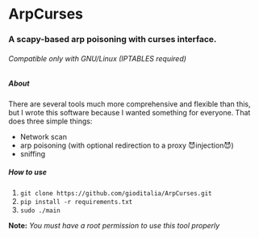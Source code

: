 # ArpCurses
### A scapy-based arp poisoning with curses interface.
###### Compatible only with GNU/Linux (IPTABLES required)

##### About
There are several tools much more comprehensive and flexible than this, but I wrote this software because I wanted something for everyone.
That does three simple things:
* Network scan
* arp poisoning (with optional redirection to a proxy :smiling_imp:injection:smiling_imp:)
* sniffing

##### How to use
1. ```git clone https://github.com/gioditalia/ArpCurses.git```
2. ```pip install -r requirements.txt ```
3. ```sudo ./main ```

**Note:** *You must have a root permission to use this tool properly*
